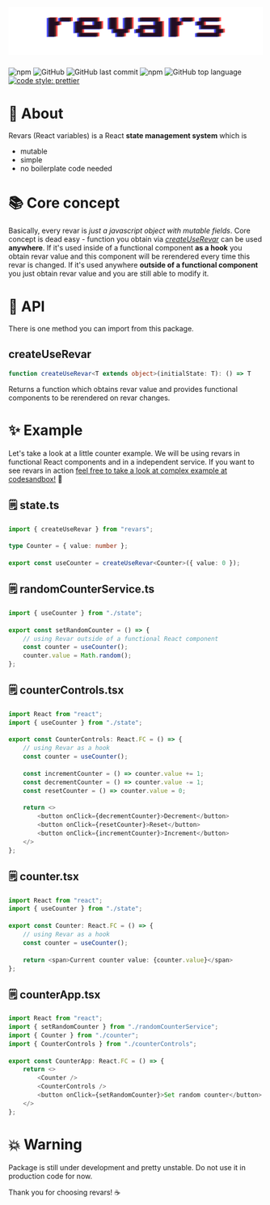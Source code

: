 # ![Revars logo](/revars.svg "Logo")
![npm](https://img.shields.io/npm/v/revars)
![GitHub](https://img.shields.io/github/license/alevnyacow/revars)
![GitHub last commit](https://img.shields.io/github/last-commit/alevnyacow/revars)
![npm](https://img.shields.io/npm/dm/revars)
![GitHub top language](https://img.shields.io/github/languages/top/alevnyacow/revars)
[![code style: prettier](https://img.shields.io/badge/code_style-prettier-ff69b4.svg?style=flat-square)](https://github.com/prettier/prettier)

# 💫 About

Revars (React variables) is a React **state management system** which is

- mutable
- simple 
- no boilerplate code needed

# 📚 Core concept

Basically, every revar is *just a javascript object with mutable fields*. Core concept is dead easy - function you obtain via [*createUseRevar*](#create-use-revar) can be used **anywhere**. If it's used inside of a functional component **as a hook** you obtain revar value and this component will be rerendered every time this revar is changed. If it's used anywhere **outside of a functional component** you just obtain revar value and you are still able to modify it.

# 📔 API

There is one method you can import from this package.

## <a id='create-use-revar'></a>**createUseRevar**

```ts
function createUseRevar<T extends object>(initialState: T): () => T
```

Returns a function which obtains revar value and provides functional components to be rerendered on revar changes.

# ✨ Example

Let's take a look at a little counter example. We will be using revars in functional React components and in a independent service. If you want to see revars in action [feel free to take a look at complex example at codesandbox!](https://codesandbox.io/s/revars-simple-example-kqh0s) 🚀


## 🗒 state.ts

```ts
import { createUseRevar } from "revars";

type Counter = { value: number };

export const useCounter = createUseRevar<Counter>({ value: 0 });
```

## 🗒 randomCounterService.ts

```ts
import { useCounter } from "./state";

export const setRandomCounter = () => {
    // using Revar outside of a functional React component
    const counter = useCounter();
    counter.value = Math.random();
};
```

## 🗒 counterControls.tsx

```ts
import React from "react";
import { useCounter } from "./state";

export const CounterControls: React.FC = () => {
    // using Revar as a hook
    const counter = useCounter();

    const incrementCounter = () => counter.value += 1;
    const decrementCounter = () => counter.value -= 1;
    const resetCounter = () => counter.value = 0;

    return <>
        <button onClick={decrementCounter}>Decrement</button>
        <button onClick={resetCounter}>Reset</button>
        <button onClick={incrementCounter}>Increment</button>
    </>
};
```

## 🗒 counter.tsx

```ts
import React from "react";
import { useCounter } from "./state";

export const Counter: React.FC = () => {
    // using Revar as a hook
    const counter = useCounter();

    return <span>Current counter value: {counter.value}</span>
};
```

## 🗒 counterApp.tsx

```ts
import React from "react";
import { setRandomCounter } from "./randomCounterService";
import { Counter } from "./counter";
import { CounterControls } from "./counterControls";

export const CounterApp: React.FC = () => {
    return <>
        <Counter />
        <CounterControls />
        <button onClick={setRandomCounter}>Set random counter</button>
    </>
};
```

# 💥 Warning

Package is still under development and pretty unstable. Do not use it in production code for now.

Thank you for choosing revars! ☕